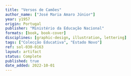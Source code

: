 ```yaml
---
title: "Versos de Camões"
author_name: ["José Maria Amaro Júnior"]
year: y1957
origin: Portugal
publisher: "Ministério da Educação Nacional"
formats: [book, book-cover]
disciplines: [graphic-design, illustration, lettering]
tags: ["Colecção Educativa", "Estado Novo"]
ref: sol-030-0163
layout: artifact
status: Complete
published: true
date_added: 2022-10-01
---
```

